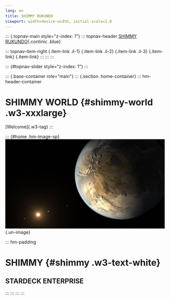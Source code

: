 ```yaml
---
lang: en
title: SHIMMY RUKUNDO
viewport: width=device-width, initial-scale=1.0
---
```


::: {.topnav-main style="z-index: 1"}
::: topnav-header
[SHIMMY RUKUNDO](https://shimmy-rukundo.github.io/home/){.continic
.blue}

::: topnav-item-right
[](https://www.linkedin.com/in/shimmy-rukundo-b68734203/){.item-link
.il-1} [](https://www.instagram.com/shimmy_nmr/){.item-link .il-2}
[](https://www.facebook.com/rukundo.nmr){.item-link .il-3}
[](https://twitter.com/ShimmyRukundo){.item-link}
[](https://twitter.com/ShimmyRukundo){.item-link}
:::
:::
:::

::: {#topnav-slider style="z-index: 1"}
:::

::: {.base-container role="main"}
::: {.section .home-container}
::: hm-header-container
# **SHIMMY WORLD** {#shimmy-world .w3-xxxlarge}

[Welcome]{.w3-tag}
:::

::: {#home .hm-image-sp}
![Fashion Blog](static/images/kepler.jpg){.un-image}

::: hm-padding
# SHIMMY {#shimmy .w3-text-white}

## STARDECK ENTERPRISE
:::
:::
:::
:::

